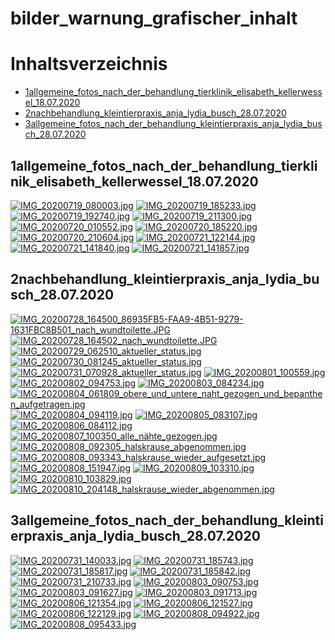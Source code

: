 # bilder_warnung_grafischer_inhalt

Inhaltsverzeichnis
=================

* [1allgemeine_fotos_nach_der_behandlung_tierklinik_elisabeth_kellerwessel_18.07.2020](#1allgemeine_fotos_nach_der_behandlung_tierklinik_elisabeth_kellerwessel_18072020)
* [2nachbehandlung_kleintierpraxis_anja_lydia_busch_28.07.2020](#2nachbehandlung_kleintierpraxis_anja_lydia_busch_28072020)
* [3allgemeine_fotos_nach_der_behandlung_kleintierpraxis_anja_lydia_busch_28.07.2020](#3allgemeine_fotos_nach_der_behandlung_kleintierpraxis_anja_lydia_busch_28072020)

## 1allgemeine_fotos_nach_der_behandlung_tierklinik_elisabeth_kellerwessel_18.07.2020
[![IMG_20200719_080003.jpg](IMG_20200719_080003.jpg)](IMG_20200719_080003.jpg)
[![IMG_20200719_185233.jpg](IMG_20200719_185233.jpg)](IMG_20200719_185233.jpg)
[![IMG_20200719_192740.jpg](IMG_20200719_192740.jpg)](IMG_20200719_192740.jpg)
[![IMG_20200719_211300.jpg](IMG_20200719_211300.jpg)](IMG_20200719_211300.jpg)
[![IMG_20200720_010552.jpg](IMG_20200720_010552.jpg)](IMG_20200720_010552.jpg)
[![IMG_20200720_185220.jpg](IMG_20200720_185220.jpg)](IMG_20200720_185220.jpg)
[![IMG_20200720_210604.jpg](IMG_20200720_210604.jpg)](IMG_20200720_210604.jpg)
[![IMG_20200721_122144.jpg](IMG_20200721_122144.jpg)](IMG_20200721_122144.jpg)
[![IMG_20200721_141840.jpg](IMG_20200721_141840.jpg)](IMG_20200721_141840.jpg)
[![IMG_20200721_141857.jpg](IMG_20200721_141857.jpg)](IMG_20200721_141857.jpg)

## 2nachbehandlung_kleintierpraxis_anja_lydia_busch_28.07.2020
[![IMG_20200728_164500_86935FB5-FAA9-4B51-9279-1631FBC8B501_nach_wundtoilette.JPG](IMG_20200728_164500_86935FB5-FAA9-4B51-9279-1631FBC8B501_nach_wundtoilette.JPG)](IMG_20200728_164500_86935FB5-FAA9-4B51-9279-1631FBC8B501_nach_wundtoilette.JPG)
[![IMG_20200728_164502_nach_wundtoilette.JPG](IMG_20200728_164502_nach_wundtoilette.JPG)](IMG_20200728_164502_nach_wundtoilette.JPG)
[![IMG_20200729_062510_aktueller_status.jpg](IMG_20200729_062510_aktueller_status.jpg)](IMG_20200729_062510_aktueller_status.jpg)
[![IMG_20200730_081245_aktueller_status.jpg](IMG_20200730_081245_aktueller_status.jpg)](IMG_20200730_081245_aktueller_status.jpg)
[![IMG_20200731_070928_aktueller_status.jpg](IMG_20200731_070928_aktueller_status.jpg)](IMG_20200731_070928_aktueller_status.jpg)
[![IMG_20200801_100559.jpg](IMG_20200801_100559.jpg)](IMG_20200801_100559.jpg)
[![IMG_20200802_094753.jpg](IMG_20200802_094753.jpg)](IMG_20200802_094753.jpg)
[![IMG_20200803_084234.jpg](IMG_20200803_084234.jpg)](IMG_20200803_084234.jpg)
[![IMG_20200804_061809_obere_und_untere_naht_gezogen_und_bepanthen_aufgetragen.jpg](IMG_20200804_061809_obere_und_untere_naht_gezogen_und_bepanthen_aufgetragen.jpg)](IMG_20200804_061809_obere_und_untere_naht_gezogen_und_bepanthen_aufgetragen.jpg)
[![IMG_20200804_094119.jpg](IMG_20200804_094119.jpg)](IMG_20200804_094119.jpg)
[![IMG_20200805_083107.jpg](IMG_20200805_083107.jpg)](IMG_20200805_083107.jpg)
[![IMG_20200806_084112.jpg](IMG_20200806_084112.jpg)](IMG_20200806_084112.jpg)
[![IMG_20200807_100350_alle_nähte_gezogen.jpg](IMG_20200807_100350_alle_nähte_gezogen.jpg)](IMG_20200807_100350_alle_nähte_gezogen.jpg)
[![IMG_20200808_092305_halskrause_abgenommen.jpg](IMG_20200808_092305_halskrause_abgenommen.jpg)](IMG_20200808_092305_halskrause_abgenommen.jpg)
[![IMG_20200808_093343_halskrause_wieder_aufgesetzt.jpg](IMG_20200808_093343_halskrause_wieder_aufgesetzt.jpg)](IMG_20200808_093343_halskrause_wieder_aufgesetzt.jpg)
[![IMG_20200808_151947.jpg](IMG_20200808_151947.jpg)](IMG_20200808_151947.jpg)
[![IMG_20200809_103310.jpg](IMG_20200809_103310.jpg)](IMG_20200809_103310.jpg)
[![IMG_20200810_103829.jpg](IMG_20200810_103829.jpg)](IMG_20200810_103829.jpg)
[![IMG_20200810_204148_halskrause_wieder_abgenommen.jpg](IMG_20200810_204148_halskrause_wieder_abgenommen.jpg)](IMG_20200810_204148_halskrause_wieder_abgenommen.jpg)

## 3allgemeine_fotos_nach_der_behandlung_kleintierpraxis_anja_lydia_busch_28.07.2020
[![IMG_20200731_140033.jpg](IMG_20200731_140033.jpg)](IMG_20200731_140033.jpg)
[![IMG_20200731_185743.jpg](IMG_20200731_185743.jpg)](IMG_20200731_185743.jpg)
[![IMG_20200731_185817.jpg](IMG_20200731_185817.jpg)](IMG_20200731_185817.jpg)
[![IMG_20200731_185842.jpg](IMG_20200731_185842.jpg)](IMG_20200731_185842.jpg)
[![IMG_20200731_210733.jpg](IMG_20200731_210733.jpg)](IMG_20200731_210733.jpg)
[![IMG_20200803_090753.jpg](IMG_20200803_090753.jpg)](IMG_20200803_090753.jpg)
[![IMG_20200803_091627.jpg](IMG_20200803_091627.jpg)](IMG_20200803_091627.jpg)
[![IMG_20200803_091713.jpg](IMG_20200803_091713.jpg)](IMG_20200803_091713.jpg)
[![IMG_20200806_121354.jpg](IMG_20200806_121354.jpg)](IMG_20200806_121354.jpg)
[![IMG_20200806_121527.jpg](IMG_20200806_121527.jpg)](IMG_20200806_121527.jpg)
[![IMG_20200806_122129.jpg](IMG_20200806_122129.jpg)](IMG_20200806_122129.jpg)
[![IMG_20200808_094922.jpg](IMG_20200808_094922.jpg)](IMG_20200808_094922.jpg)
[![IMG_20200808_095433.jpg](IMG_20200808_095433.jpg)](IMG_20200808_095433.jpg)

